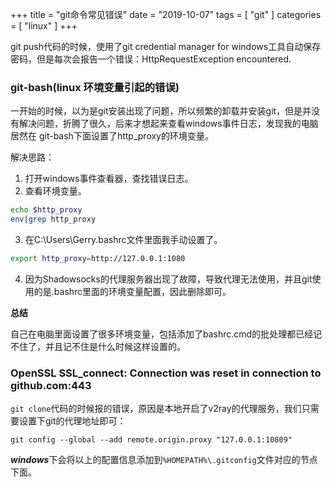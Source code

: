 +++
title = "git命令常见错误"
date = "2019-10-07"
tags = [ "git" ]
categories = [ "linux" ]
+++

git push代码的时候，使用了git credential manager for windows工具自动保存密码，但是每次会报告一个错误：HttpRequestException encountered.
<!--more-->
### git-bash(linux 环境变量引起的错误)
一开始的时候，以为是git安装出现了问题，所以频繁的卸载并安装git，但是并没有解决问题，折腾了很久，后来才想起来查看windows事件日志，发现我的电脑居然在
git-bash下面设置了http_proxy的环境变量。

解决思路：
1. 打开windows事件查看器，查找错误日志。
2. 查看环境变量。
```bash
echo $http_proxy
env|grep http_proxy
```
3. 在C:\Users\Gerry\.bashrc文件里面我手动设置了。
```bash
export http_proxy=http://127.0.0.1:1080
```
4. 因为Shadowsocks的代理服务器出现了故障，导致代理无法使用，并且git使用的是.bashrc里面的环境变量配置，因此删除即可。

**总结**

自己在电脑里面设置了很多环境变量，包括添加了bashrc.cmd的批处理都已经记不住了，并且记不住是什么时候这样设置的。

### OpenSSL SSL_connect: Connection was reset in connection to github.com:443
`git clone`代码的时候报的错误，原因是本地开启了v2ray的代理服务，我们只需要设置下git的代理地址即可：
```shell
git config --global --add remote.origin.proxy "127.0.0.1:10809"
```
***windows***下会将以上的配置信息添加到`%HOMEPATH%\.gitconfig`文件对应的节点下面。